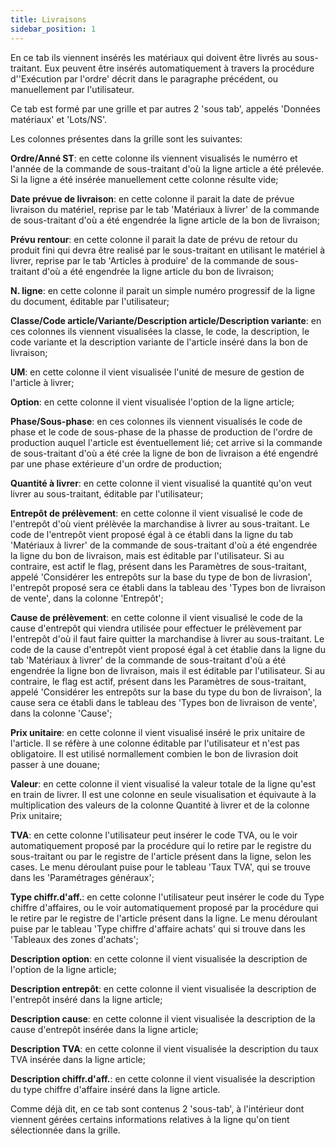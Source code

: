 ```yaml
---
title: Livraisons
sidebar_position: 1
---
```


En ce tab ils viennent insérés les matériaux qui doivent être livrés au sous-traitant. Eux peuvent être insérés automatiquement à travers la procédure d''Exécution par l'ordre' décrit dans le paragraphe précédent, ou manuellement par l'utilisateur.

Ce tab est formé par une grille et par autres 2 'sous tab', appelés 'Données matériaux' et 'Lots/NS'.

Les colonnes présentes dans la grille sont les suivantes:

**Ordre/Anné ST**: en cette colonne ils viennent visualisés le numérro et l'année de la commande de sous-traitant d'où la ligne article a été prélevée. Si la ligne a été insérée manuellement cette colonne résulte vide;

**Date prévue de livraison**: en cette colonne il parait la date de prévue livraison du matériel, reprise par le tab 'Matériaux à livrer' de la commande de sous-traitant d'où a été engendrée la ligne article de la bon de livraison;

**Prévu rentour**: en cette colonne il parait la date de prévu de retour du produit fini qui devra être realisé par le sous-traitant en utilisant le matériel à livrer, reprise par le tab 'Articles à produire' de la commande de sous-traitant d'où a été engendrée la ligne article du bon de livraison;

**N. ligne**: en cette colonne il parait un simple numéro progressif de la ligne du document, éditable par l'utilisateur;

**Classe/Code article/Variante/Description article/Description variante**: en ces colonnes ils viennent visualisées la classe, le code, la description, le code variante et la description variante de l'article inséré dans la bon de livraison;

**UM**: en cette colonne il vient visualisée l'unité de mesure de gestion de l'article à livrer;

**Option**: en cette colonne il vient visualisée l'option de la ligne article;

**Phase/Sous-phase**: en ces colonnes ils viennent visualisés le code de phase et le code de sous-phase de la phasse de production de l'ordre de production auquel l'article est éventuellement lié; cet arrive si la commande de sous-traitant d'où a été crée la ligne de bon de livraison a été engendré par une phase extérieure d'un ordre de production;

**Quantité à livrer**: en cette colonne il vient visualisé la quantité qu'on veut livrer au sous-traitant, éditable par l'utilisateur;

**Entrepôt de prélèvement**: en cette colonne il vient visualisé le code de l'entrepôt d'où vient prélèvée la marchandise à livrer au sous-traitant. Le code de l'entrepôt vient proposé égal à ce établi dans la ligne du tab 'Matériaux à livrer' de la commande de sous-traitant d'où a été engendrée la ligne du bon de livraison, mais est éditable par l'utilisateur. Si au contraire, est actif le flag, présent dans les Paramètres de sous-traitant, appelé 'Considérer les entrepôts sur la base du type de bon de livrasion', l'entrepôt proposé sera ce établi dans la tableau des 'Types bon de livraison de vente', dans la colonne 'Entrepôt';

**Cause de prélèvement**: en cette colonne il vient visualisé le code de la cause d'entrepôt qui viendra utilisée pour effectuer le prélèvement par l'entrepôt d'où il faut faire quitter la marchandise à livrer au sous-traitant. Le code de la cause d'entrepôt vient proposé égal à cet établie dans la ligne du tab 'Matériaux à livrer' de la commande de sous-traitant d'où a été engendrée la ligne bon de livraison, mais il est éditable par l'utilisateur. Si au contraire, le flag est actif, présent dans les Paramètres de sous-traitant, appelé 'Considérer les entrepôts sur la base du type du bon de livraison', la cause sera ce établi dans le tableau des 'Types bon de livraison de vente', dans la colonne 'Cause';

**Prix unitaire**: en cette colonne il vient visualisé inséré le prix unitaire de l'article. Il se réfère à une colonne éditable par l'utilisateur et n'est pas obligatoire. Il est utilisé normallement combien le bon de livrasion doit passer à une douane;

**Valeur**: en cette colonne il vient visualisé la valeur totale de la ligne qu'est en train de livrer. Il est une colonne en seule visualisation et équivaute à la multiplication des valeurs de la colonne Quantité à livrer et de la colonne Prix unitaire;

**TVA**: en cette colonne l'utilisateur peut insérer le code TVA, ou le voir automatiquement proposé par la procédure qui lo retire par le registre du sous-traitant ou par le registre de l'article présent dans la ligne, selon les cases. Le menu déroulant puise pour le tableau 'Taux TVA', qui se trouve dans les 'Paramétrages généraux';

**Type chiffr.d'aff.**: en cette colonne l'utilisateur peut insérer le code du Type chiffre d'affaires, ou le voir automatiquement proposé par la procédure qui le retire par le registre de l'article présent dans la ligne. Le menu déroulant puise par le tableau 'Type chiffre d'affaire achats' qui si trouve dans les 'Tableaux des zones d'achats';

**Description option**: en cette colonne il vient visualisée la description de l'option de la ligne article;

**Description entrepôt**: en cette colonne il vient visualisée la description de l'entrepôt inséré dans la ligne article;

**Description cause**: en cette colonne il vient visualisée la description de la cause d'entrepôt insérée dans la ligne article;

**Description TVA**: en cette colonne il vient visualisée la description du taux TVA insérée dans la ligne article;

**Description chiffr.d'aff.**: en cette colonne il vient visualisée la description du type chiffre d'affaire inséré dans la ligne article.

Comme déjà dit, en ce tab sont contenus 2 'sous-tab', à l'intérieur dont viennent gérées certains informations relatives à la ligne qu'on tient sélectionnée dans la grille.






